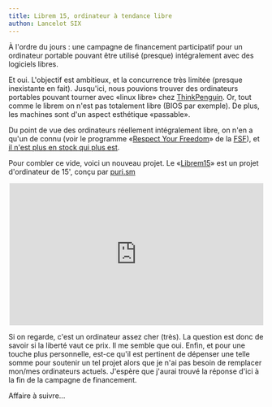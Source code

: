 ```yaml
---
title: Librem 15, ordinateur à tendance libre
authon: Lancelot SIX
---
```


À l'ordre du jours : une campagne de financement participatif pour un ordinateur portable pouvant être utilisé (presque) intégralement avec des logiciels libres.
<!--more-->

Et oui. L'objectif est ambitieux, et la concurrence très limitée (presque inexistante en fait). Jusqu'ici, nous pouvions trouver des ordinateurs portables pouvant tourner avec «linux libre» chez [ThinkPenguin][ThinkPenguin]. Or, tout comme le librem on n'est pas totalement libre (BIOS par exemple). De plus, les machines sont d'un aspect esthétique «passable».

Du point de vue des ordinateurs réellement intégralement libre, on n'en a qu'un de connu (voir le programme «[Respect Your Freedom][RyF]» de la [FSF][FSF]), et [il n'est plus en stock qui plus est][x60].

Pour combler ce vide, voici un nouveau projet. Le «[Librem15][librem15]» est un projet d'ordinateur de 15', conçu par [puri.sm][purism]

<center><iframe src="http://player.vimeo.com/video/112034243" width="500" height="280" frameborder="0" webkitallowfullscreen mozallowfullscreen allowfullscreen></iframe></center>

Si on regarde, c'est un ordinateur assez cher (très). La question est donc de savoir si la liberté vaut ce prix. Il me semble que oui. Enfin, et pour une touche plus personnelle, est-ce qu'il est pertinent de dépenser une telle somme pour soutenir un tel projet alors que je n'ai pas besoin de remplacer mon/mes ordinateurs actuels. J'espère que j'aurai trouvé la réponse d'ici à la fin de la campagne de financement.

Affaire à suivre...

[FSF]: http://fsf.org
[RyF]: http://www.fsf.org/resources/hw/endorsement/respects-your-freedom
[ThinkPenguin]: https://www.thinkpenguin.com/
[librem15]: https://www.crowdsupply.com/purism/librem-laptop
[purism]: http//puri.sm
[x60]: http://shop.gluglug.org.uk/product/ibm-lenovo-thinkpad-x60-coreboot/

